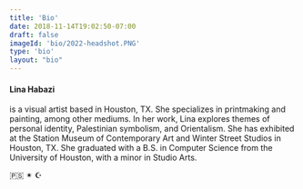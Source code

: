 ```yaml
---
title: 'Bio'
date: 2018-11-14T19:02:50-07:00
draft: false
imageId: 'bio/2022-headshot.PNG'
type: 'bio'
layout: "bio"
---
```


#### Lina Habazi
is a visual artist based in Houston, TX. She specializes in printmaking and painting, among other mediums. In her work, Lina explores themes of personal identity, Palestinian symbolism, and Orientalism. She has exhibited at the Station Museum of Contemporary Art and Winter Street Studios in Houston, TX. She graduated with a B.S. in Computer Science from the University of Houston, with a minor in Studio Arts.

🇵🇸 ✴ ☪